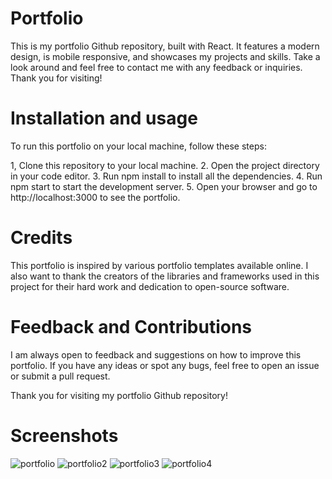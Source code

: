 # Portfolio

This is my portfolio Github repository, built with React. It features a modern design, is mobile responsive, and showcases my projects and skills. Take a look around and feel free to contact me with any feedback or inquiries. Thank you for visiting!

# Installation and usage

To run this portfolio on your local machine, follow these steps:

1, Clone this repository to your local machine.
2. Open the project directory in your code editor.
3. Run npm install to install all the dependencies.
4. Run npm start to start the development server.
5. Open your browser and go to http://localhost:3000 to see the portfolio.


# Credits

This portfolio is inspired by various portfolio templates available online. I also want to thank the creators of the libraries and frameworks used in this project for their hard work and dedication to open-source software.

# Feedback and Contributions

I am always open to feedback and suggestions on how to improve this portfolio. If you have any ideas or spot any bugs, feel free to open an issue or submit a pull request.

Thank you for visiting my portfolio Github repository!


# Screenshots

![portfolio](https://github.com/jns1313/portfolio/assets/114179100/4bac848b-5d61-46f2-8bc5-8b575e803459)
![portfolio2](https://github.com/jns1313/portfolio/assets/114179100/0d42b136-31ba-4aac-bcf4-0f3b49f06dde)
![portfolio3](https://github.com/jns1313/portfolio/assets/114179100/52f2c3d0-3ef5-47e7-be06-8e6a6c2137d9)
![portfolio4](https://github.com/jns1313/portfolio/assets/114179100/337e4f77-fd62-4a72-9dae-eeddc57feaad)
